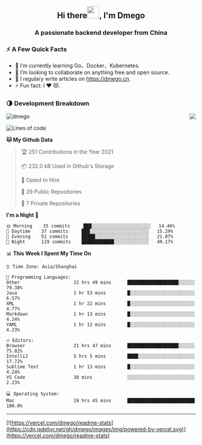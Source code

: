 <h2 align="center">Hi there<img src="https://cdn.jsdelivr.net/gh/dmego/images/img/Hi.gif" height="32" />, I'm Dmego </h2>
<h3 align="center">A passionate backend developer from China</h3>

### ⚡️ A Few Quick Facts

<ul>
    <li> 🌱 I’m currently learning Go、Docker、Kubernetes.</li>
    <li> 👯 I’m looking to collaborate on anything free and open source.</li>
    <li> 📝 I regulary write articles on <a href="https://dmego.cn">https://dmego.cn</a>.</li>
    <li> ⚡ Fun fact: I ❤️ 😻.</li>
</ul>

### 🌗 Development Breakdown

<img src="https://komarev.com/ghpvc/?username=dmego" alt="dmego" />

<img align="right" src="https://readme-stats-dmego.vercel.app/api?username=dmego&show_icons=true&icon_color=1573B3&hide_title=true&text_color=718096&bg_color=00000000&hide_border=true"/>

<!--START_SECTION:waka-->
![Lines of code](https://img.shields.io/badge/From%20Hello%20World%20I%27ve%20Written-240928%20lines%20of%20code-blue)

**🐱 My Github Data** 

> 🏆 251 Contributions in the Year 2021
 > 
> 📦 232.0 kB Used in Github's Storage 
 > 
> 💼 Opted to Hire
 > 
> 📜 29 Public Repositories 
 > 
> 🔑 7 Private Repositories  
 > 
**I'm a Night 🦉** 

```text
🌞 Morning    35 commits     ███░░░░░░░░░░░░░░░░░░░░░░   14.46% 
🌆 Daytime    37 commits     ███░░░░░░░░░░░░░░░░░░░░░░   15.29% 
🌃 Evening    51 commits     █████░░░░░░░░░░░░░░░░░░░░   21.07% 
🌙 Night      119 commits    ████████████░░░░░░░░░░░░░   49.17%

```


📊 **This Week I Spent My Time On** 

```text
⌚︎ Time Zone: Asia/Shanghai

💬 Programming Languages: 
Other                    22 hrs 49 mins      ███████████████████░░░░░░   79.38% 
Java                     1 hr 53 mins        █░░░░░░░░░░░░░░░░░░░░░░░░   6.57% 
XML                      1 hr 22 mins        █░░░░░░░░░░░░░░░░░░░░░░░░   4.77% 
Markdown                 1 hr 13 mins        █░░░░░░░░░░░░░░░░░░░░░░░░   4.24% 
YAML                     1 hr 12 mins        █░░░░░░░░░░░░░░░░░░░░░░░░   4.23%

🔥 Editors: 
Browser                  21 hrs 47 mins      ███████████████████░░░░░░   75.82% 
IntelliJ                 5 hrs 5 mins        ████░░░░░░░░░░░░░░░░░░░░░   17.72% 
Sublime Text             1 hr 13 mins        █░░░░░░░░░░░░░░░░░░░░░░░░   4.24% 
VS Code                  38 mins             ░░░░░░░░░░░░░░░░░░░░░░░░░   2.23%

💻 Operating System: 
Mac                      28 hrs 45 mins      █████████████████████████   100.0%

```


<!--END_SECTION:waka-->

---

[![https://vercel.com/dmego/readme-stats](https://cdn.jsdelivr.net/gh/dmego/images/img/powered-by-vercel.svg)](https://vercel.com/dmego/readme-stats)

